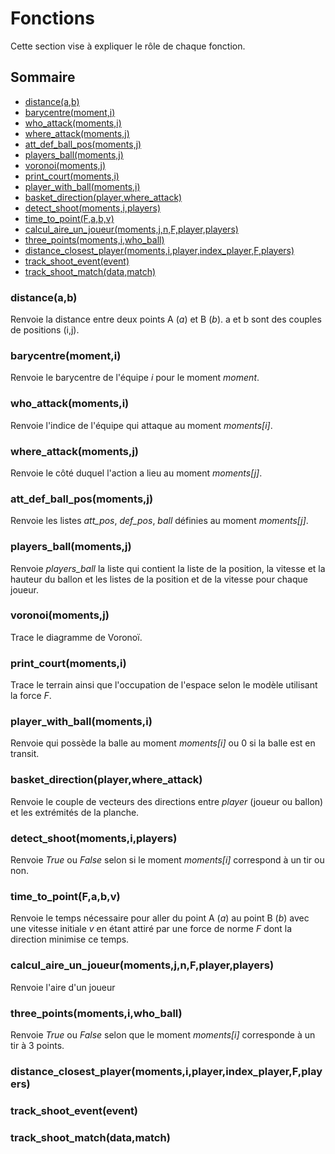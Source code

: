 
# Fonctions

Cette section vise à expliquer le rôle de chaque fonction. 

## Sommaire  
- [distance(a,b)](https://github.com/AmigoCap/MecaFootCo/blob/master/Travai_autour_trois_points/readme.md#distanceab)
- [barycentre(moment,i)](https://github.com/AmigoCap/MecaFootCo/blob/master/Travai_autour_trois_points/readme.md#barycentremomenti)
- [who_attack(moments,i)](https://github.com/AmigoCap/MecaFootCo/blob/master/Travai_autour_trois_points/readme.md#who_attackmomentsi)
- [where_attack(moments,j)](https://github.com/AmigoCap/MecaFootCo/blob/master/Travai_autour_trois_points/readme.md#where_attackmomentsj)
- [att_def_ball_pos(moments,j)](https://github.com/AmigoCap/MecaFootCo/blob/master/Travai_autour_trois_points/readme.md#att_def_ball_posmomentsj)
- [players_ball(moments,j)](https://github.com/AmigoCap/MecaFootCo/blob/master/Travai_autour_trois_points/readme.md#players_ballmomentsj)
- [voronoi(moments,j)](https://github.com/AmigoCap/MecaFootCo/blob/master/Travai_autour_trois_points/readme.md#voronoimomentsj)
- [print_court(moments,i)](https://github.com/AmigoCap/MecaFootCo/blob/master/Travai_autour_trois_points/readme.md#print_courtmomentsi)
- [player_with_ball(moments,i)](https://github.com/AmigoCap/MecaFootCo/blob/master/Travai_autour_trois_points/readme.md#print_courtmomentsi)
- [basket_direction(player,where_attack)](https://github.com/AmigoCap/MecaFootCo/blob/master/Travai_autour_trois_points/readme.md#player_with_ballmomentsi)
- [detect_shoot(moments,i,players)](https://github.com/AmigoCap/MecaFootCo/blob/master/Travai_autour_trois_points/readme.md#basket_directionplayerwhere_attack)
- [time_to_point(F,a,b,v)](https://github.com/AmigoCap/MecaFootCo/blob/master/Travai_autour_trois_points/readme.md#detect_shootmomentsiplayers)
- [calcul_aire_un_joueur(moments,j,n,F,player,players)](https://github.com/AmigoCap/MecaFootCo/blob/master/Travai_autour_trois_points/readme.md#distance_closest_playermomentsiplayerindex_playerfplayers)
- [three_points(moments,i,who_ball)](https://github.com/AmigoCap/MecaFootCo/blob/master/Travai_autour_trois_points/readme.md#three_pointsmomentsiwho_ball)
- [distance_closest_player(moments,i,player,index_player,F,players)](https://github.com/AmigoCap/MecaFootCo/blob/master/Travai_autour_trois_points/readme.md#distance_closest_playermomentsiplayerindex_playerfplayers)
- [track_shoot_event(event)](https://github.com/AmigoCap/MecaFootCo/blob/master/Travai_autour_trois_points/readme.md#track_shoot_eventevent)
- [track_shoot_match(data,match)](https://github.com/AmigoCap/MecaFootCo/blob/master/Travai_autour_trois_points/readme.md#track_shoot_matchdatamatch) 

### distance(a,b)
Renvoie la distance entre deux points A (*a*) et B (*b*).
a et b sont des couples de positions (i,j). 

### barycentre(moment,i)
Renvoie le barycentre de l'équipe *i* pour le moment *moment*.

### who_attack(moments,i)
Renvoie l'indice de l'équipe qui attaque au moment *moments[i]*.

### where_attack(moments,j)
Renvoie le côté duquel l'action a lieu au moment *moments[j]*.

### att_def_ball_pos(moments,j)
Renvoie les listes *att_pos*, *def_pos*, *ball* définies au moment *moments[j]*.

### players_ball(moments,j)
Renvoie *players_ball* la liste qui contient la liste de la position, la vitesse et la hauteur du ballon et les listes de la position et de la vitesse pour chaque joueur. 

### voronoi(moments,j)
Trace le diagramme de Voronoï.

### print_court(moments,i)
Trace le terrain ainsi que l'occupation de l'espace selon le modèle utilisant la force *F*.

### player_with_ball(moments,i)
Renvoie qui possède la balle au moment *moments[i]* ou 0 si la balle est en transit.

### basket_direction(player,where_attack)
Renvoie le couple de vecteurs des directions entre *player* (joueur ou ballon) et les extrémités de la planche.

### detect_shoot(moments,i,players)
Renvoie *True* ou *False* selon si le moment *moments[i]* correspond à un tir ou non.

### time_to_point(F,a,b,v)
Renvoie le temps nécessaire pour aller du point A (*a*) au point B (*b*) avec une vitesse initiale *v* en étant attiré par une force de norme *F* dont la direction minimise ce temps.

### calcul_aire_un_joueur(moments,j,n,F,player,players)
Renvoie l'aire d'un joueur 

### three_points(moments,i,who_ball)
Renvoie *True* ou *False* selon que le moment *moments[i]* corresponde à un tir à 3 points.

### distance_closest_player(moments,i,player,index_player,F,players)

### track_shoot_event(event)

### track_shoot_match(data,match)
